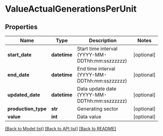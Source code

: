 # ValueActualGenerationsPerUnit

## Properties
Name | Type | Description | Notes
------------ | ------------- | ------------- | -------------
**start_date** | **datetime** | Start time interval (YYYY-MM-DDThh:mm:sszzzzzz) | [optional] 
**end_date** | **datetime** | End time interval (YYYY-MM-DDThh:mm:sszzzzzz) | [optional] 
**updated_date** | **datetime** | Data update date (YYYY-MM-DDThh:mm:sszzzzzz) | [optional] 
**production_type** | **str** | Generating sector | [optional] 
**value** | **int** | Data value | [optional] 

[[Back to Model list]](../README.md#documentation-for-models) [[Back to API list]](../README.md#documentation-for-api-endpoints) [[Back to README]](../README.md)


